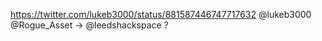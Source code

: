 https://twitter.com/lukeb3000/status/881587446747717632 @lukeb3000 @Rogue_Asset -&gt; @leedshackspace ?